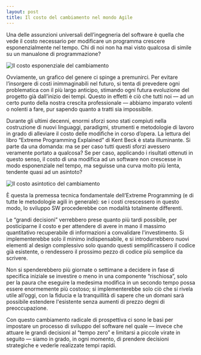 ```yaml
---
layout: post
title: Il costo del cambiamento nel mondo Agile
---
```


Una delle assunzioni universali dell’ingegneria del software è quella che vede il costo necessario per modificare un programma crescere esponenzialmente nel tempo. Chi di noi non ha mai visto qualcosa di simile su un manualone di programmazione?

![Il costo esponenziale del cambiamento](http://dl.dropbox.com/u/8835321/stefanoverna.com/9u.png "Il costo esponenziale del cambiamento")

Ovviamente, un grafico del genere ci spinge a premunirci. Per evitare l’insorgere di costi inimmaginabili nel futuro, si tenta di prevedere ogni problematica con il più largo anticipo, stimando ogni futura evoluzione del progetto già dall’inizio dei tempi. Questo in effetti è ciò che tutti noi — ad un certo punto della nostra crescita professionale — abbiamo imparato volenti o nolenti a fare, pur sapendo quanto a tratti sia impossibile.

Durante gli ultimi decenni, enormi sforzi sono stati compiuti nella costruzione di nuovi linguaggi, paradigmi, strumenti e metodologie di lavoro in grado di alleviare il costo delle modifiche in corso d’opera.
La lettura del libro “Extreme Programming Explained” di Kent Beck è stata illuminante. Si parte da una domanda: ma se per caso tutti questi sforzi avessero veramente portato a qualcosa? Se per caso, applicando i risultati ottenuti in questo senso, il costo di una modifica ad un software non crescesse in modo esponenziale nel tempo, ma seguisse una curva molto più lenta, tendente quasi ad un asintoto?

![Il costo asintotico del cambiamento](http://dl.dropbox.com/u/8835321/stefanoverna.com/9v.png "Il costo asintotico del cambiamento")

È questa la premessa tecnica fondamentale dell’Extreme Programming (e di tutte le metodologie agili in generale): se i costi crescessero in questo modo, lo sviluppo SW procederebbe con modalità totalmente differenti.

Le “grandi decisioni” verrebbero prese quanto più tardi possibile, per posticiparne il costo e per attendere di avere in mano il massimo quantitativo recuperabile di informazioni a convalidare l'investimento. Si implementerebbe solo il minimo indispensabile, e si introdurrebbero nuovi elementi al design complessivo solo quando questi semplificassero il codice già esistente, o rendessero il prossimo pezzo di codice più semplice da scrivere.

Non si spenderebbero più giornate o settimane a decidere in fase di specifica iniziale se investire o meno in una componente “rischiosa”, solo per la paura che eseguire la medesima modifica in un secondo tempo possa essere enormemente più costoso; si implementerebbe solo ciò che si rivela utile all’oggi, con la fiducia e la tranquillità di sapere che un domani sarà possibile estendere l'esistente senza aumenti di prezzo degni di preoccupazione.

Con questo cambiamento radicale di prospettiva ci sono le basi per impostare un processo di sviluppo del software nel quale — invece che attuare le grandi decisioni al “tempo zero” e limitarsi a piccole virate in seguito — siamo in grado, in ogni momento, di prendere decisioni strategiche e vederle realizzate tempi rapidi.
